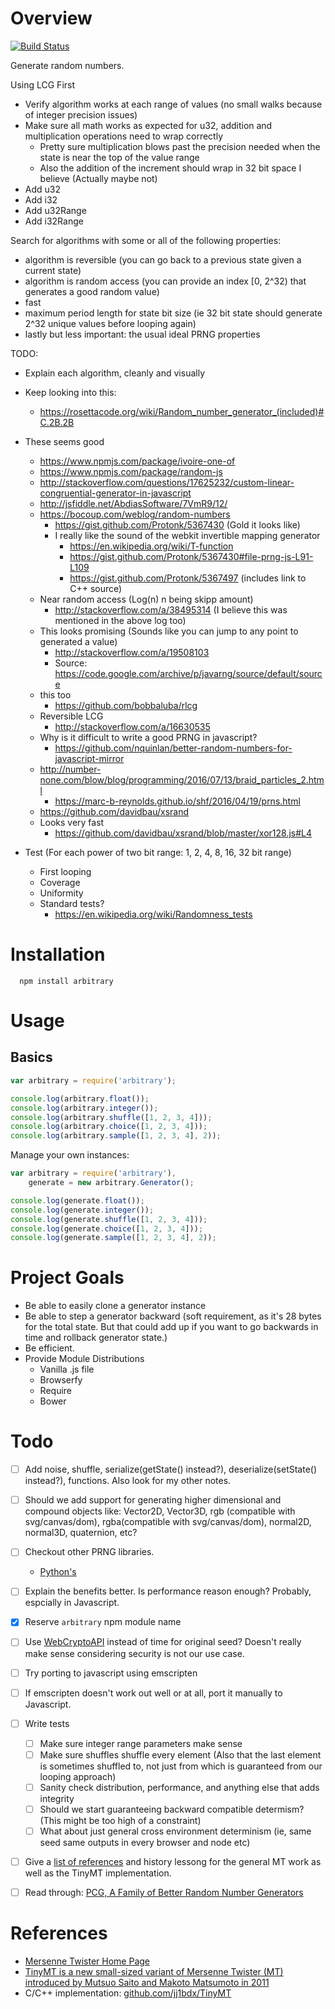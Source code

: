 # Overview
[![Build Status](https://travis-ci.org/francoislaberge/arbitrary.svg?branch=master)](https://travis-ci.org/francoislaberge/arbitrary)

Generate random numbers.

Using LCG First
  - Verify algorithm works at each range of values (no small walks because of integer precision issues)
  - Make sure all math works as expected for u32, addition and multiplication operations need to wrap correctly
    - Pretty sure multiplication blows past the precision needed when the state is near the top of the value range
    - Also the addition of the increment should wrap in 32 bit space I believe (Actually maybe not)
  - Add u32
  - Add i32
  - Add u32Range
  - Add i32Range

Search for algorithms with some or all of the following properties:
  - algorithm is reversible (you can go back to a previous state given a current state)
  - algorithm is random access (you can provide an index [0, 2^32) that generates a good random value)
  - fast
  - maximum period length for state bit size (ie 32 bit state should generate 2^32 unique values before looping again)
  - lastly but less important: the usual ideal PRNG properties

TODO:
  - Explain each algorithm, cleanly and visually
  - Keep looking into this:
    - https://rosettacode.org/wiki/Random_number_generator_(included)#C.2B.2B
  - These seems good
    - https://www.npmjs.com/package/ivoire-one-of
    - https://www.npmjs.com/package/random-js
    - http://stackoverflow.com/questions/17625232/custom-linear-congruential-generator-in-javascript
    - http://jsfiddle.net/AbdiasSoftware/7VmR9/12/
    - https://bocoup.com/weblog/random-numbers
        - https://gist.github.com/Protonk/5367430 (Gold it looks like)
        - I really like the sound of the webkit invertible mapping generator
            - https://en.wikipedia.org/wiki/T-function
            - https://gist.github.com/Protonk/5367430#file-prng-js-L91-L109
            - https://gist.github.com/Protonk/5367497 (includes link to C++ source)
    - Near random access (Log(n) n being skipp amount)
      - http://stackoverflow.com/a/38495314 (I believe this was mentioned in the above log too)
    - This looks promising (Sounds like you can jump to any point to generated a value)
      - http://stackoverflow.com/a/19508103
      - Source: https://code.google.com/archive/p/javarng/source/default/source
    - this too
      - https://github.com/bobbaluba/rlcg
    - Reversible LCG
      - http://stackoverflow.com/a/16630535
    - Why is it difficult to write a good PRNG in javascript?
      - https://github.com/nquinlan/better-random-numbers-for-javascript-mirror
    - http://number-none.com/blow/blog/programming/2016/07/13/braid_particles_2.html
      - https://marc-b-reynolds.github.io/shf/2016/04/19/prns.html
    - https://github.com/davidbau/xsrand
    - Looks very fast
      - https://github.com/davidbau/xsrand/blob/master/xor128.js#L4


  - Test (For each power of two bit range: 1, 2, 4, 8, 16, 32 bit range)
    - First looping
    - Coverage
    - Uniformity
    - Standard tests?
      - https://en.wikipedia.org/wiki/Randomness_tests

# Installation

      npm install arbitrary

# Usage

## Basics

```js
var arbitrary = require('arbitrary');

console.log(arbitrary.float());
console.log(arbitrary.integer());
console.log(arbitrary.shuffle([1, 2, 3, 4]));
console.log(arbitrary.choice([1, 2, 3, 4]));
console.log(arbitrary.sample([1, 2, 3, 4], 2));
```

Manage your own instances:

```js
var arbitrary = require('arbitrary'),
    generate = new arbitrary.Generator();

console.log(generate.float());
console.log(generate.integer());
console.log(generate.shuffle([1, 2, 3, 4]));
console.log(generate.choice([1, 2, 3, 4]));
console.log(generate.sample([1, 2, 3, 4], 2));
```

# Project Goals
 - Be able to easily clone a generator instance
 - Be able to step a generator backward (soft requirement, as it's 28 bytes for the total state. But that could add up if you want to go backwards in time and rollback generator state.)
 - Be efficient.
 - Provide Module Distributions
   - Vanilla .js file
   - Browserfy
   - Require
   - Bower

# Todo

  - [ ] Add noise, shuffle, serialize(getState() instead?), deserialize(setState() instead?), functions. Also look for my other notes.
  - [ ] Should we add support for generating higher dimensional and compound objects like: Vector2D, Vector3D, rgb (compatible with svg/canvas/dom), rgba(compatible with svg/canvas/dom), normal2D, normal3D, quaternion, etc?
  - [ ] Checkout other PRNG libraries.
    - [Python's](https://docs.python.org/2/library/random.html#random.getstate)
  - [ ] Explain the benefits better. Is performance reason enough? Probably, espcially in Javascript.
  - [x] Reserve ```arbitrary``` npm module name
  - [ ] Use [WebCryptoAPI](http://www.w3.org/TR/WebCryptoAPI/) instead of time for original seed? Doesn't really make sense considering security is not
        our use case.
  - [ ] Try porting to javascript using emscripten
  - [ ] If emscripten doesn't work out well or at all, port it manually to Javascript.
  - [ ] Write tests
    - [ ] Make sure integer range parameters make sense
    - [ ] Make sure shuffles shuffle every element (Also that the last element is sometimes shuffled to, not just from which is guaranteed from our looping approach)
    - [ ] Sanity check distribution, performance, and anything else that adds integrity
    - [ ] Should we start guaranteeing backward compatible determism? (This might be too high of a constraint)
    - [ ] What about just general cross environment determinism (ie, same seed same outputs in every browser and node etc)
  - [ ] Give a [list of references](http://www.math.sci.hiroshima-u.ac.jp/~m-mat/MT/ARTICLES/earticles.html) and history lessong for the general MT work as well as the TinyMT implementation.
  - [ ] Read through: [PCG, A Family of Better Random Number Generators](http://www.pcg-random.org/)


# References
  - [Mersenne Twister Home Page](http://www.math.sci.hiroshima-u.ac.jp/~m-mat/MT/emt.html)
  - [TinyMT is a new small-sized variant of Mersenne Twister (MT) introduced by Mutsuo Saito and Makoto Matsumoto in 2011](http://www.math.sci.hiroshima-u.ac.jp/~m-mat/MT/TINYMT/index.html)
  - C/C++ implementation: [github.com/jj1bdx/TinyMT](https://github.com/jj1bdx/TinyMT)
